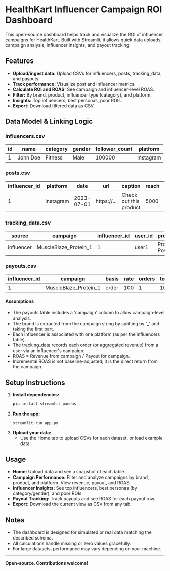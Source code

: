 # HealthKart Influencer Campaign ROI Dashboard

This open-source dashboard helps track and visualize the ROI of influencer campaigns for HealthKart. Built with Streamlit, it allows quick data uploads, campaign analysis, influencer insights, and payout tracking.

## Features
- **Upload/ingest data:** Upload CSVs for influencers, posts, tracking_data, and payouts.
- **Track performance:** Visualize post and influencer metrics.
- **Calculate ROI and ROAS:** See campaign and influencer-level ROAS.
- **Filter:** By brand, product, influencer type (category), and platform.
- **Insights:** Top influencers, best personas, poor ROIs.
- **Export:** Download filtered data as CSV.

## Data Model & Linking Logic

### influencers.csv
| id | name      | category | gender      | follower_count | platform   |
|----|-----------|----------|-------------|---------------|------------|
| 1  | John Doe  | Fitness  | Male        | 100000        | Instagram  |

### posts.csv
| influencer_id | platform   | date       | url           | caption                | reach | likes | comments |
|---------------|------------|------------|---------------|------------------------|-------|-------|----------|
| 1             | Instagram  | 2023-07-01 | https://...   | Check out this product | 5000  | 100   | 10       |

### tracking_data.csv
| source     | campaign                | influencer_id | user_id | product        | date       | orders | revenue |
|------------|-------------------------|--------------|---------|---------------|------------|--------|---------|
| influencer | MuscleBlaze_Protein_1   | 1            | user1   | Protein Powder | 2023-07-02 | 1      | 2000    |

### payouts.csv
| influencer_id | campaign                | basis | rate | orders | total_payout |
|---------------|-------------------------|-------|------|--------|--------------|
| 1             | MuscleBlaze_Protein_1   | order | 100  | 1      | 100          |

#### **Assumptions**
- The payouts table includes a 'campaign' column to allow campaign-level analysis.
- The brand is extracted from the campaign string by splitting by '_' and taking the first part.
- Each influencer is associated with one platform (as per the influencers table).
- The tracking_data records each order (or aggregated revenue) from a user via an influencer's campaign.
- ROAS = Revenue from campaign / Payout for campaign.
- Incremental ROAS is not baseline-adjusted; it is the direct return from the campaign.

## Setup Instructions

1. **Install dependencies:**
   ```bash
   pip install streamlit pandas
   ```
2. **Run the app:**
   ```bash
   streamlit run app.py
   ```
3. **Upload your data:**
   - Use the Home tab to upload CSVs for each dataset, or load example data.

## Usage
- **Home:** Upload data and see a snapshot of each table.
- **Campaign Performance:** Filter and analyze campaigns by brand, product, and platform. View revenue, payout, and ROAS.
- **Influencer Insights:** See top influencers, best personas (by category/gender), and poor ROIs.
- **Payout Tracking:** Track payouts and see ROAS for each payout row.
- **Export:** Download the current view as CSV from any tab.

## Notes
- The dashboard is designed for simulated or real data matching the described schema.
- All calculations handle missing or zero values gracefully.
- For large datasets, performance may vary depending on your machine.

---

**Open-source. Contributions welcome!** 